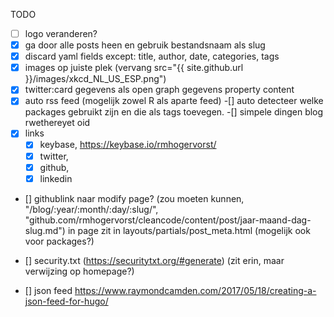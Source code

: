 TODO

-[ ] logo veranderen?
-[x] ga door alle posts heen en gebruik bestandsnaam als slug
-[x] discard yaml fields except: title, author, date, categories, tags
-[x] images op juiste plek (vervang src="{{ site.github.url }}/images/xkcd_NL_US_ESP.png")
-[x] twitter:card gegevens als open graph gegevens property content
-[x] auto rss feed (mogelijk zowel R als aparte feed)
-[] auto detecteer welke packages gebruikt zijn en die als tags toevegen.
-[] simpele dingen blog rwethereyet oid  
-[x] links 
    - [x] keybase,  https://keybase.io/rmhogervorst/
    - [x] twitter, 
    - [x] github, 
    - [x] linkedin
- [] githublink naar modify page? (zou moeten kunnen, "/blog/:year/:month/:day/:slug/",  "github.com/rmhogervorst/cleancode/content/post/jaar-maand-dag-slug.md") in page
zit in layouts/partials/post_meta.html (mogelijk ook voor packages?)

- [] security.txt (https://securitytxt.org/#generate) (zit erin, maar verwijzing op homepage?)
- [] json feed https://www.raymondcamden.com/2017/05/18/creating-a-json-feed-for-hugo/

